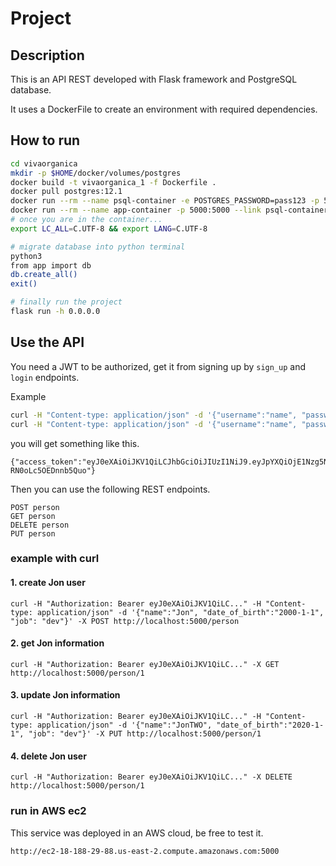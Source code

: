 # Project

## Description

This is an API REST developed with Flask framework and PostgreSQL database.

It uses a DockerFile to create an environment with required dependencies.

## How to run

```sh
cd vivaorganica
mkdir -p $HOME/docker/volumes/postgres
docker build -t vivaorganica_1 -f Dockerfile .
docker pull postgres:12.1
docker run --rm --name psql-container -e POSTGRES_PASSWORD=pass123 -p 5432:5432 -v $HOME/docker/volumes/postgres:/var/lib/postgresql/data -d postgres:12.1
docker run --rm --name app-container -p 5000:5000 --link psql-container -it vivaorganica_1
# once you are in the container...
export LC_ALL=C.UTF-8 && export LANG=C.UTF-8

# migrate database into python terminal
python3
from app import db
db.create_all()
exit()

# finally run the project
flask run -h 0.0.0.0
```

## Use the API

You need a JWT to be authorized, get it from signing up by `sign_up` and `login` endpoints.

Example
```sh
curl -H "Content-type: application/json" -d '{"username":"name", "password":"pass"}' -X POST http://localhost:5000/sign_up
curl -H "Content-type: application/json" -d '{"username":"name", "password":"pass"}' -X POST http://localhost:5000/login
```

you will get something like this.

```
{"access_token":"eyJ0eXAiOiJKV1QiLCJhbGciOiJIUzI1NiJ9.eyJpYXQiOjE1Nzg5Nzc5ETIsIm5iZiI6MTU3ODk3Nzk1MiwianRpIjoiOGY2OTY3MDUtZDZmMS00ODBjLThlMWYtOTMzNmY4OWEzN2I4IiwiZXhwIjoxNLc1OTc5ODUyLCJpZGVudGl0eSI6ImpvbiIsImZyZXNoIjpmYWxzZSwidHlwZSI6ImFjY2VzcyJ9.nYUU83KgWiaAUqdy2KW7lm9ai-RN0oLc5OEDnnb5Quo"}

```


Then you can use the following REST endpoints.
```
POST person
GET person
DELETE person
PUT person
```

### example with curl

#### 1. create Jon user

`curl -H "Authorization: Bearer eyJ0eXAiOiJKV1QiLC..." -H "Content-type: application/json" -d '{"name":"Jon", "date_of_birth":"2000-1-1", "job": "dev"}' -X POST http://localhost:5000/person`

#### 2. get Jon information

`curl -H "Authorization: Bearer eyJ0eXAiOiJKV1QiLC..." -X GET http://localhost:5000/person/1`

#### 3. update Jon information

`curl -H "Authorization: Bearer eyJ0eXAiOiJKV1QiLC..." -H "Content-type: application/json" -d '{"name":"JonTWO", "date_of_birth":"2020-1-1", "job": "dev"}' -X PUT http://localhost:5000/person/1`

#### 4. delete Jon user

`curl -H "Authorization: Bearer eyJ0eXAiOiJKV1QiLC..." -X DELETE http://localhost:5000/person/1`


### run in AWS ec2

This service was deployed in an AWS cloud, be free to test it.

`http://ec2-18-188-29-88.us-east-2.compute.amazonaws.com:5000`



